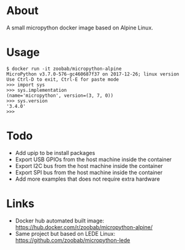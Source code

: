 About
=====

A small micropython docker image based on Alpine Linux.

Usage
=====

```
$ docker run -it zoobab/micropython-alpine
MicroPython v3.7.0-576-gc460687f37 on 2017-12-26; linux version
Use Ctrl-D to exit, Ctrl-E for paste mode
>>> import sys
>>> sys.implementation
(name='micropython', version=(3, 7, 0))
>>> sys.version
'3.4.0'
>>> 
```

Todo
====

* Add upip to be install packages
* Export USB GPIOs from the host machine inside the container
* Export I2C bus from the host machine inside the container
* Export SPI bus from the host machine inside the container
* Add more examples that does not require extra hardware

Links
=====

* Docker hub automated built image: https://hub.docker.com/r/zoobab/micropython-alpine/
* Same project but based on LEDE Linux: https://github.com/zoobab/micropython-lede
